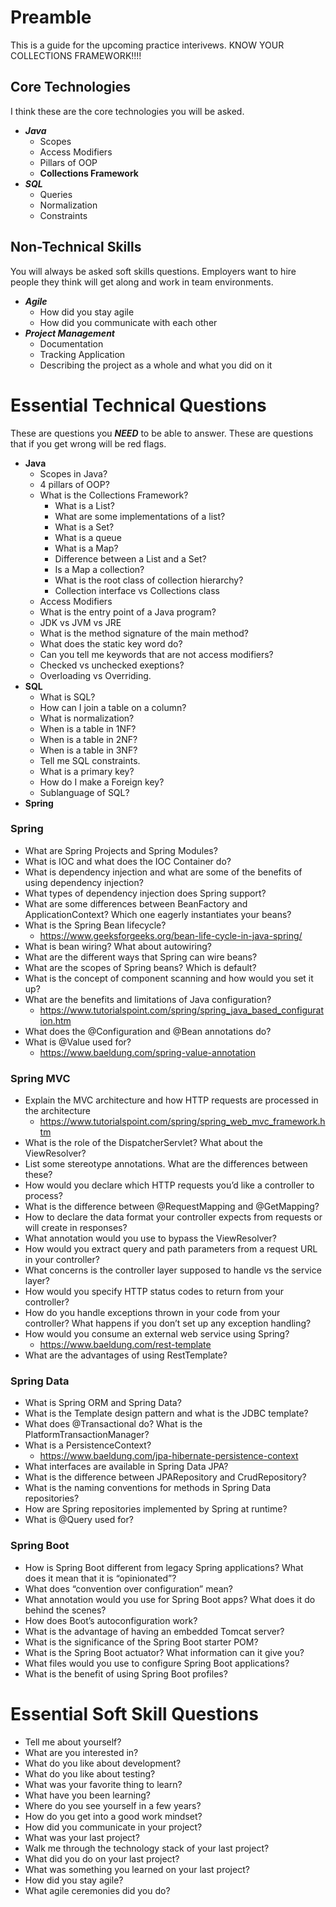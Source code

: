 # Preamble
This is a guide for the upcoming practice interivews.  KNOW YOUR COLLECTIONS FRAMEWORK!!!!
## Core Technologies
I think these are the core technologies you will be asked.
- ***Java***
    - Scopes
    - Access Modifiers
    - Pillars of OOP
    - **Collections Framework**
- ***SQL***
    - Queries
    - Normalization
    - Constraints

## Non-Technical Skills
You will always be asked soft skills questions. Employers want to hire people they think will get along and work in team environments.
- ***Agile***
    - How did you stay agile
    - How did you communicate with each other
- ***Project Management***
    - Documentation
    - Tracking Application 
    - Describing the project as a whole and what you did on it

# Essential Technical Questions
These are questions you ***NEED*** to be able to answer. These are questions that if you get wrong will be red flags.

- **Java**
    - Scopes in Java?
    - 4 pillars of OOP?
    - What is the Collections Framework?
        - What is a List?
        - What are some implementations of a list?
        - What is a Set?
        - What is a queue
        - What is a Map?
        - Difference between a List and a Set?
        - Is a Map a collection?
        - What is the root class of collection hierarchy?
        - Collection interface vs Collections class
    - Access Modifiers 
    - What is the entry point of a Java program?
    - JDK vs JVM vs JRE
    - What is the method signature of the main method?
    - What does the static key word do?
    - Can you tell me keywords that are not access modifiers?
    - Checked vs unchecked exeptions?
    - Overloading vs Overriding. 
- **SQL**
    - What is SQL?
    - How can I join a table on a column?
    - What is normalization?
    - When is a table in 1NF?
    - When is a table in 2NF?
    - When is a table in 3NF?
    - Tell me SQL constraints.
    - What is a primary key?
    - How do I make a Foreign key?
    - Sublanguage of SQL?
- **Spring**
### Spring
- What are Spring Projects and Spring Modules?
- What is IOC and what does the IOC Container do?
- What is dependency injection and what are some of the benefits of using dependency injection?
- What types of dependency injection does Spring support?
- What are some differences between BeanFactory and ApplicationContext? Which one eagerly instantiates your beans?
- What is the Spring Bean lifecycle?
    - https://www.geeksforgeeks.org/bean-life-cycle-in-java-spring/
- What is bean wiring? What about autowiring?
- What are the different ways that Spring can wire beans?
- What are the scopes of Spring beans? Which is default?
- What is the concept of component scanning and how would you set it up?
- What are the benefits and limitations of Java configuration?
    - https://www.tutorialspoint.com/spring/spring_java_based_configuration.htm
- What does the @Configuration and @Bean annotations do?
- What is @Value used for?
    - https://www.baeldung.com/spring-value-annotation

### Spring MVC
- Explain the MVC architecture and how HTTP requests are processed in the architecture
    - https://www.tutorialspoint.com/spring/spring_web_mvc_framework.htm
- What is the role of the DispatcherServlet? What about the ViewResolver?
- List some stereotype annotations. What are the differences between these?
- How would you declare which HTTP requests you’d like a controller to process?
- What is the difference between @RequestMapping and @GetMapping?
- How to declare the data format your controller expects from requests or will create in responses?
- What annotation would you use to bypass the ViewResolver?
- How would you extract query and path parameters from a request URL in your controller?
- What concerns is the controller layer supposed to handle vs the service layer?
- How would you specify HTTP status codes to return from your controller?
- How do you handle exceptions thrown in your code from your controller? What happens if you don’t set up any exception handling?
- How would you consume an external web service using Spring?
    - https://www.baeldung.com/rest-template
- What are the advantages of using RestTemplate?

### Spring Data
- What is Spring ORM and Spring Data?
- What is the Template design pattern and what is the JDBC template?
- What does @Transactional do? What is the PlatformTransactionManager?
- What is a PersistenceContext?
    - https://www.baeldung.com/jpa-hibernate-persistence-context
- What interfaces are available in Spring Data JPA?
- What is the difference between JPARepository and CrudRepository?
- What is the naming conventions for methods in Spring Data repositories?
- How are Spring repositories implemented by Spring at runtime?
- What is @Query used for?

### Spring Boot
- How is Spring Boot different from legacy Spring applications? What does it mean that it is “opinionated”?
- What does “convention over configuration” mean?
- What annotation would you use for Spring Boot apps? What does it do behind the scenes?
- How does Boot’s autoconfiguration work?
- What is the advantage of having an embedded Tomcat server?
- What is the significance of the Spring Boot starter POM?
- What is the Spring Boot actuator? What information can it give you?
- What files would you use to configure Spring Boot applications?  
- What is the benefit of using Spring Boot profiles?


# Essential Soft Skill Questions
- Tell me about yourself?
- What are you interested in?
- What do you like about development?
- What do you like about testing?
- What was your favorite thing to learn?
- What have you been learning?
- Where do you see yourself in a few years?
- How do you get into a good work mindset?
- How did you communicate in your project?
- What was your last project?
- Walk me through the technology stack of your last project?
- What did you do on your last project?
- What was something you learned on your last project?
- How did you stay agile?
- What agile ceremonies did you do?

